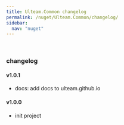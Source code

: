 ```yaml
---
title: Ulteam.Common changelog
permalink: /nuget/Ulteam.Common/changelog/
sidebar:
  nav: "nuget"
---
```


﻿
### changelog

#### v1.0.1
- docs: add docs to ulteam.github.io

#### v1.0.0
- init project